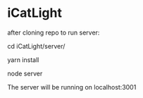 # iCatLight

after cloning repo to run server:

 cd iCatLight/server/ 
 
 yarn install <br>
 
 node server <br>
    
    
 The server will be running on localhost:3001
